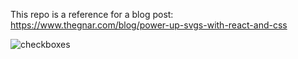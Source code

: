 This repo is a reference for a blog post: https://www.thegnar.com/blog/power-up-svgs-with-react-and-css

![checkboxes](https://github.com/stevemeisner/react-svg-checkboxes/assets/70190/c7fef6f0-8040-43fb-9272-dde9a3785dab)
